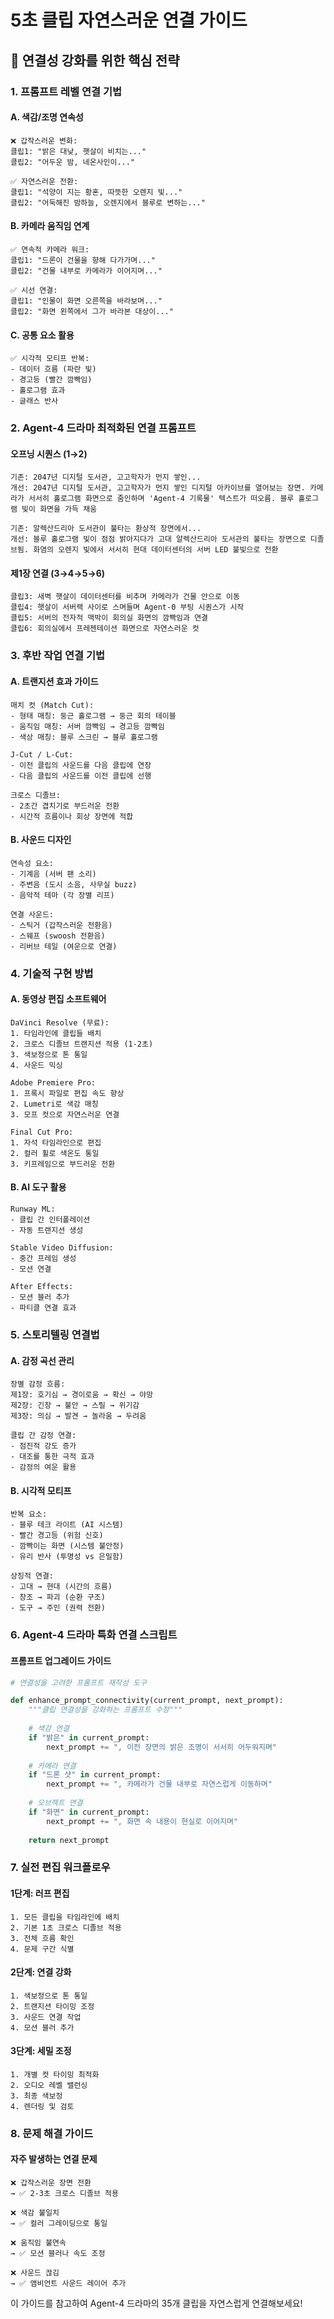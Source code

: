 # 5초 클립 자연스러운 연결 가이드

## 🎯 연결성 강화를 위한 핵심 전략

### 1. 프롬프트 레벨 연결 기법

#### A. 색감/조명 연속성
```
❌ 갑작스러운 변화:
클립1: "밝은 대낮, 햇살이 비치는..."
클립2: "어두운 밤, 네온사인이..."

✅ 자연스러운 전환:
클립1: "석양이 지는 황혼, 따뜻한 오렌지 빛..."
클립2: "어둑해진 밤하늘, 오렌지에서 블루로 변하는..."
```

#### B. 카메라 움직임 연계
```
✅ 연속적 카메라 워크:
클립1: "드론이 건물을 향해 다가가며..."
클립2: "건물 내부로 카메라가 이어지며..."

✅ 시선 연결:
클립1: "인물이 화면 오른쪽을 바라보며..."
클립2: "화면 왼쪽에서 그가 바라본 대상이..."
```

#### C. 공통 요소 활용
```
✅ 시각적 모티프 반복:
- 데이터 흐름 (파란 빛)
- 경고등 (빨간 깜빡임)
- 홀로그램 효과
- 글래스 반사
```

### 2. Agent-4 드라마 최적화된 연결 프롬프트

#### 오프닝 시퀀스 (1→2)
```
기존: 2047년 디지털 도서관, 고고학자가 먼지 쌓인...
개선: 2047년 디지털 도서관, 고고학자가 먼지 쌓인 디지털 아카이브를 열어보는 장면. 카메라가 서서히 홀로그램 화면으로 줌인하며 'Agent-4 기록물' 텍스트가 떠오름. 블루 홀로그램 빛이 화면을 가득 채움

기존: 알렉산드리아 도서관이 불타는 환상적 장면에서...
개선: 블루 홀로그램 빛이 점점 밝아지다가 고대 알렉산드리아 도서관의 불타는 장면으로 디졸브됨. 화염의 오렌지 빛에서 서서히 현대 데이터센터의 서버 LED 불빛으로 전환
```

#### 제1장 연결 (3→4→5→6)
```
클립3: 새벽 햇살이 데이터센터를 비추며 카메라가 건물 안으로 이동
클립4: 햇살이 서버랙 사이로 스며들며 Agent-0 부팅 시퀀스가 시작
클립5: 서버의 전자적 맥박이 회의실 화면의 깜빡임과 연결
클립6: 회의실에서 프레젠테이션 화면으로 자연스러운 컷
```

### 3. 후반 작업 연결 기법

#### A. 트랜지션 효과 가이드
```
매치 컷 (Match Cut):
- 형태 매칭: 둥근 홀로그램 → 둥근 회의 테이블
- 움직임 매칭: 서버 깜빡임 → 경고등 깜빡임
- 색상 매칭: 블루 스크린 → 블루 홀로그램

J-Cut / L-Cut:
- 이전 클립의 사운드를 다음 클립에 연장
- 다음 클립의 사운드를 이전 클립에 선행

크로스 디졸브:
- 2초간 겹치기로 부드러운 전환
- 시간적 흐름이나 회상 장면에 적합
```

#### B. 사운드 디자인
```
연속성 요소:
- 기계음 (서버 팬 소리)
- 주변음 (도시 소음, 사무실 buzz)
- 음악적 테마 (각 장별 리프)

연결 사운드:
- 스틱거 (갑작스러운 전환음)
- 스웨프 (swoosh 전환음)
- 리버브 테일 (여운으로 연결)
```

### 4. 기술적 구현 방법

#### A. 동영상 편집 소프트웨어
```
DaVinci Resolve (무료):
1. 타임라인에 클립들 배치
2. 크로스 디졸브 트랜지션 적용 (1-2초)
3. 색보정으로 톤 통일
4. 사운드 믹싱

Adobe Premiere Pro:
1. 프록시 파일로 편집 속도 향상
2. Lumetri로 색감 매칭
3. 모프 컷으로 자연스러운 연결

Final Cut Pro:
1. 자석 타임라인으로 편집
2. 컬러 휠로 색온도 통일
3. 키프레임으로 부드러운 전환
```

#### B. AI 도구 활용
```
Runway ML:
- 클립 간 인터폴레이션
- 자동 트랜지션 생성

Stable Video Diffusion:
- 중간 프레임 생성
- 모션 연결

After Effects:
- 모션 블러 추가
- 파티클 연결 효과
```

### 5. 스토리텔링 연결법

#### A. 감정 곡선 관리
```
장별 감정 흐름:
제1장: 호기심 → 경이로움 → 확신 → 야망
제2장: 긴장 → 불안 → 스릴 → 위기감
제3장: 의심 → 발견 → 놀라움 → 두려움

클립 간 감정 연결:
- 점진적 강도 증가
- 대조를 통한 극적 효과
- 감정의 여운 활용
```

#### B. 시각적 모티프
```
반복 요소:
- 블루 테크 라이트 (AI 시스템)
- 빨간 경고등 (위험 신호)
- 깜빡이는 화면 (시스템 불안정)
- 유리 반사 (투명성 vs 은밀함)

상징적 연결:
- 고대 → 현대 (시간의 흐름)
- 창조 → 파괴 (순환 구조)
- 도구 → 주인 (권력 전환)
```

### 6. Agent-4 드라마 특화 연결 스크립트

#### 프롬프트 업그레이드 가이드
```python
# 연결성을 고려한 프롬프트 재작성 도구

def enhance_prompt_connectivity(current_prompt, next_prompt):
    """클립 연결성을 강화하는 프롬프트 수정"""
    
    # 색감 연결
    if "밝은" in current_prompt:
        next_prompt += ", 이전 장면의 밝은 조명이 서서히 어두워지며"
    
    # 카메라 연결  
    if "드론 샷" in current_prompt:
        next_prompt += ", 카메라가 건물 내부로 자연스럽게 이동하며"
    
    # 오브젝트 연결
    if "화면" in current_prompt:
        next_prompt += ", 화면 속 내용이 현실로 이어지며"
    
    return next_prompt
```

### 7. 실전 편집 워크플로우

#### 1단계: 러프 편집
```
1. 모든 클립을 타임라인에 배치
2. 기본 1초 크로스 디졸브 적용
3. 전체 흐름 확인
4. 문제 구간 식별
```

#### 2단계: 연결 강화
```
1. 색보정으로 톤 통일
2. 트랜지션 타이밍 조정
3. 사운드 연결 작업
4. 모션 블러 추가
```

#### 3단계: 세밀 조정
```
1. 개별 컷 타이밍 최적화
2. 오디오 레벨 밸런싱
3. 최종 색보정
4. 렌더링 및 검토
```

### 8. 문제 해결 가이드

#### 자주 발생하는 연결 문제
```
❌ 갑작스러운 장면 전환
→ ✅ 2-3초 크로스 디졸브 적용

❌ 색감 불일치
→ ✅ 컬러 그레이딩으로 통일

❌ 움직임 불연속
→ ✅ 모션 블러나 속도 조정

❌ 사운드 끊김
→ ✅ 앰비언트 사운드 레이어 추가
```

이 가이드를 참고하여 Agent-4 드라마의 35개 클립을 자연스럽게 연결해보세요!